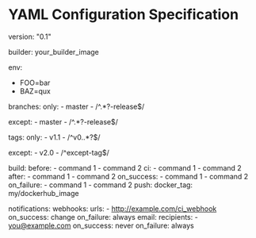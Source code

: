# YAML Configuration Specification
version: "0.1"

builder: your_builder_image

env:
  - FOO=bar
  - BAZ=qux

branches:
  only:
    - master
    - /^.*?-release$/
  
  except:
    - master
    - /^.*?-release$/

tags:
  only:
    - v1.1
    - /^v0\..*?$/
  
  except:
    - v2.0
    - /^except-tag$/

build:
  before:
    - command 1
    - command 2
  ci:
    - command 1
    - command 2
  after:
    - command 1
    - command 2
  on_success:
    - command 1
    - command 2
  on_failure:
    - command 1
    - command 2
  push:
    docker_tag: my/dockerhub_image

notifications:
  webhooks:
    urls:
      - http://example.com/ci_webhook
    on_success: change
    on_failure: always
  email:
    recipients:
      - you@example.com
    on_success: never
    on_failure: always